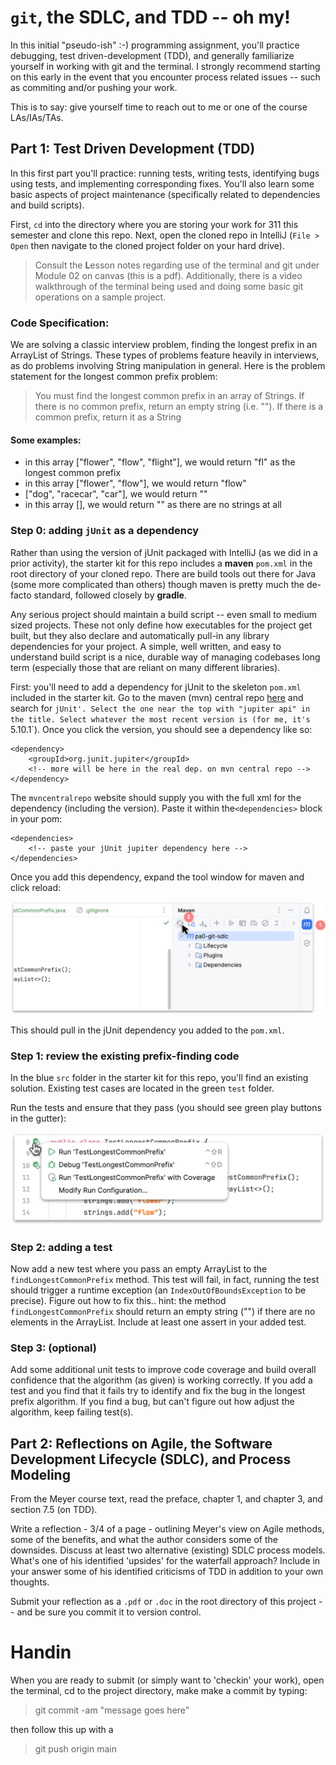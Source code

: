 # `git`, the SDLC, and TDD -- oh my!

In this initial "pseudo-ish" :-) programming assignment, you'll practice debugging, test driven-development (TDD), and generally familiarize yourself in working with git and the terminal. I strongly recommend starting on this early in the event that you encounter process related issues -- such as commiting and/or pushing your work. 

This is to say: give yourself time to reach out to me or one of the course LAs/IAs/TAs.

## Part 1: Test Driven Development (TDD)

In this first part you'll practice: running tests, writing tests, identifying bugs using tests, and implementing corresponding fixes. You'll also learn some basic aspects of project maintenance (specifically related to dependencies and build scripts).

First, `cd` into the directory where you are storing your work for 311 this semester and clone this repo. Next, open the cloned repo in IntelliJ (`File > Open` then navigate to the cloned project folder on your hard drive). 

> Consult the **L**esson notes regarding use of the terminal and git under Module 02 on canvas (this is a pdf). Additionally, there is a video walkthrough of the terminal being used and doing some basic git operations on a sample project.

### Code Specification:

We are solving a classic interview problem, finding the longest prefix in an ArrayList of Strings. These types of problems feature heavily in interviews, as do problems involving String manipulation in general. Here is the problem statement for the longest common prefix problem:

> You must find the longest common prefix in an array of Strings. If there is no common prefix, return an empty string (i.e. ""). If there is a common prefix, return it as a String

#### Some examples:

- in this array ["flower", "flow", "flight"], we would return "fl" as the longest common prefix
- in this array ["flower", "flow"], we would return "flow"
- ["dog", "racecar", "car"], we would return ""
- in this array [], we would return "" as there are no strings at all

### Step 0: adding `jUnit` as a dependency

Rather than using the version of jUnit packaged with IntelliJ (as we did in a prior activity), the starter kit for this repo includes a **maven** `pom.xml` in the root directory of your cloned repo. There are build tools out there for Java (some more complicated than others) though maven is pretty much the de-facto standard, followed closely by **gradle**. 

Any serious project should maintain a build script -- even small to medium sized projects. These not only define how executables for the project get built, but they also declare and automatically pull-in any library dependencies for your project. A simple, well written, and easy to understand build script is a nice, durable way of managing codebases long term (especially those that are reliant on many different libraries). 

First: you'll need to add a dependency for jUnit to the skeleton `pom.xml` included in the starter kit. Go to the maven (mvn) central repo [here](https://mvnrepository.com/) and search for `jUnit'. Select the one near the top with "jupiter api" in the title. Select whatever the most recent version is (for me, it's `5.10.1`). Once you click the version, you should see a dependency like so:

```
<dependency>
    <groupId>org.junit.jupiter</groupId>
    <!-- more will be here in the real dep. on mvn central repo -->
</dependency>
```
The `mvncentralrepo` website should supply you with the full xml for the dependency (including the version). Paste it within the`<dependencies>` block in your pom:

```
<dependencies>
    <!-- paste your jUnit jupiter dependency here -->
</dependencies>
```

Once you add this dependency, expand the tool window for maven and click reload:

![maven tool window button](img/mvn-reload.png)

This should pull in the jUnit dependency you added to the `pom.xml`.

### Step 1: review the existing prefix-finding code

In the blue `src` folder in the starter kit for this repo, you'll find an existing solution. Existing test cases are located in the green `test` folder.

Run the tests and ensure that they pass (you should see green play buttons in the gutter):

![run all tests button](img/click-dbg.png)

### Step 2: adding a test

Now add a new test where you pass an empty ArrayList to the `findLongestCommonPrefix` method. This test will fail, in fact, running the test should trigger a runtime exception (an `IndexOutOfBoundsException` to be precise). Figure out how to fix this.. hint: the method `findLongestCommonPrefix` should return an empty string ("") if there are no elements in the ArrayList. Include at least one assert in your added test.

### Step 3: (optional) 

Add some additional unit tests to improve code coverage and build overall confidence that the algorithm (as given) is working correctly. If you add a test and you find that it fails try to identify and fix the bug in the longest prefix algorithm. If you find a bug, but can't figure out how adjust the algorithm, keep failing test(s).

## Part 2: Reflections on Agile, the Software Development Lifecycle (SDLC), and Process Modeling

From the Meyer course text, read the preface, chapter 1, and chapter 3, and section 7.5 (on TDD). 

Write a reflection - 3/4 of a page - outlining Meyer's view on Agile methods, some of the benefits, and what the author considers some of the downsides. Discuss at least two alternative (existing) SDLC process models. What's one of his identified 'upsides' for the waterfall approach? Include in your answer some of his identified criticisms of TDD in addition to your own thoughts.

Submit your reflection as a `.pdf` or `.doc` in the root directory of this project -- and be sure you commit it to version control.

# Handin

When you are ready to submit (or simply want to 'checkin' your work), open the terminal, cd to the project directory, make make a commit by typing:

> git commit -am "message goes here"

then follow this up with a

> git push origin main
